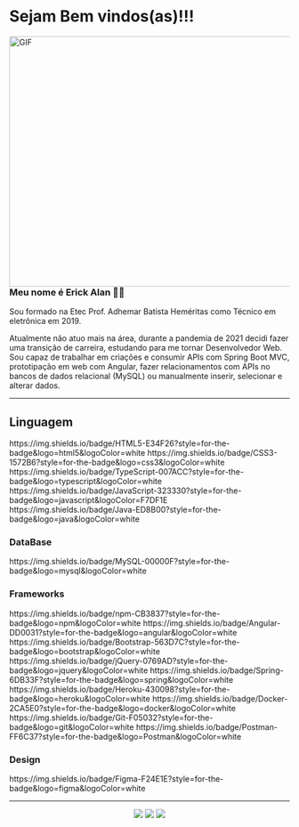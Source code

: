 # Sejam Bem vindos(as)!!!

<img align="right" alt="GIF" src="https://imgur.com/XwcZU9t.gif" width="550" height="450" />

 <h3> Meu nome é Erick Alan 👨‍💻 </h3>

<p> Sou formado na Etec Prof. Adhemar Batista Heméritas como Técnico em eletrônica em 2019. </p>
<p> Atualmente não atuo mais na área, durante a pandemia de 2021 decidi fazer uma transição de carreira, estudando
para me tornar Desenvolvedor Web. Sou capaz de trabalhar em criações e consumir APIs com Spring Boot MVC, 
prototipação em web com Angular, fazer relacionamentos com APIs no bancos de dados relacional (MySQL) ou
manualmente inserir, selecionar e alterar dados. </p>

---

<h2>Linguagem</h2>
<p>
https://img.shields.io/badge/HTML5-E34F26?style=for-the-badge&logo=html5&logoColor=white
https://img.shields.io/badge/CSS3-1572B6?style=for-the-badge&logo=css3&logoColor=white
https://img.shields.io/badge/TypeScript-007ACC?style=for-the-badge&logo=typescript&logoColor=white
https://img.shields.io/badge/JavaScript-323330?style=for-the-badge&logo=javascript&logoColor=F7DF1E
https://img.shields.io/badge/Java-ED8B00?style=for-the-badge&logo=java&logoColor=white
</p>

<h3>DataBase</h3>
<p>https://img.shields.io/badge/MySQL-00000F?style=for-the-badge&logo=mysql&logoColor=white</p>

<h3>Frameworks</h3>
<p>
https://img.shields.io/badge/npm-CB3837?style=for-the-badge&logo=npm&logoColor=white
https://img.shields.io/badge/Angular-DD0031?style=for-the-badge&logo=angular&logoColor=white
https://img.shields.io/badge/Bootstrap-563D7C?style=for-the-badge&logo=bootstrap&logoColor=white
https://img.shields.io/badge/jQuery-0769AD?style=for-the-badge&logo=jquery&logoColor=white
https://img.shields.io/badge/Spring-6DB33F?style=for-the-badge&logo=spring&logoColor=white
https://img.shields.io/badge/Heroku-430098?style=for-the-badge&logo=heroku&logoColor=white
https://img.shields.io/badge/Docker-2CA5E0?style=for-the-badge&logo=docker&logoColor=white
https://img.shields.io/badge/Git-F05032?style=for-the-badge&logo=git&logoColor=white
https://img.shields.io/badge/Postman-FF6C37?style=for-the-badge&logo=Postman&logoColor=white
</p>

<h3>Design</h3>
<p>
https://img.shields.io/badge/Figma-F24E1E?style=for-the-badge&logo=figma&logoColor=white
</p>

----
<p align = "center">
<a href = "https://www.linkedin.com/in/erick-alan-7bb92b1b4/" target = "_blank"><img src = "https://img.shields.io/badge/LinkedIn-0077B5?style=for-the-badge&logo=linkedin&logoColor=white"></a>
<a href = "https://www.facebook.com/erick.alan.526" target = "_blank"><img src = "https://img.shields.io/badge/Facebook-1877F2?style=for-the-badge&logo=facebook&logoColor=white"></a>
<a href = "https://www.instagram.com/erick_alan__/?hl=pt-br" target = "_blank"><img src = "https://img.shields.io/badge/Instagram-E4405F?style=for-the-badge&logo=instagram&logoColor=white"></a>
</p>









